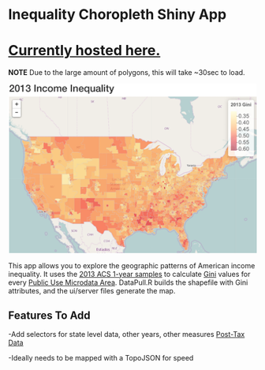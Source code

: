 # Inequality Choropleth Shiny App
# [Currently hosted here.](https://nthompson.shinyapps.io/deploy/)
**NOTE** Due to the large amount of polygons, this will take ~30sec to load. 

![](/img/screen1.jpg)

This app allows you to explore the geographic patterns of American income inequality. It uses the [2013 ACS 1-year samples](https://www.census.gov/programs-surveys/acs/data/pums.html) to calculate [Gini](https://en.wikipedia.org/wiki/Gini_coefficient) values for every [Public Use Microdata Area](https://www.census.gov/geo/reference/puma.html). DataPull.R builds the shapefile with Gini attributes, and the ui/server files generate the map.

## Features To Add

-Add selectors for state level data, other years, other measures [Post-Tax Data](https://github.com/Nathan-Thompson/ACS-PUMS-PUMA-State-Inequality-Measures) 

-Ideally needs to be mapped with a TopoJSON for speed







